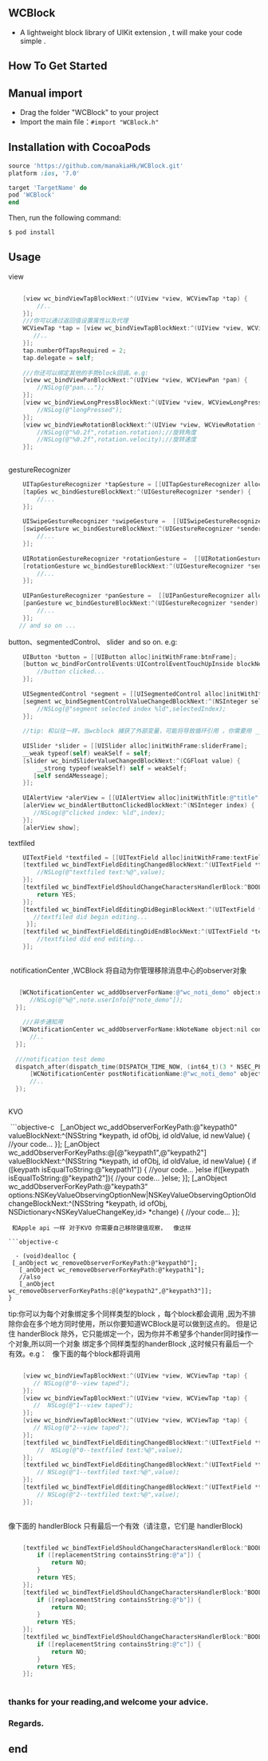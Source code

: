 ## WCBlock

 * A lightweight block library of UIKit extension , t will  make your code simple .
  
## How To Get Started

## Manual import

  * Drag the folder "WCBlock"  to your project
  * Import the main file：`#import "WCBlock.h"`
  
## Installation with CocoaPods

```ruby
source 'https://github.com/manakiaHk/WCBlock.git'
platform :ios, '7.0'

target 'TargetName' do
pod 'WCBlock'
end
```

Then, run the following command:

```bash
$ pod install
```
## Usage

   
view

```objective-c
    
    [view wc_bindViewTapBlockNext:^(UIView *view, WCViewTap *tap) {
        //..
    }];
    ///你可以通过返回值设置属性以及代理 
    WCViewTap *tap = [view wc_bindViewTapBlockNext:^(UIView *view, WCViewTap *tap) {
       //..
    }];
    tap.numberOfTapsRequired = 2;
    tap.delegate = self;
    
    ///你还可以绑定其他的手势block回调。e.g:
    [view wc_bindViewPanBlockNext:^(UIView *view, WCViewPan *pan) {
        //NSLog(@"pan...");
    }];
    [view wc_bindViewLongPressBlockNext:^(UIView *view, WCViewLongPress *longPress) {
        //NSLog(@"longPressed");
    }];
    [view wc_bindViewRotationBlockNext:^(UIView *view, WCViewRotation *rotation) {
        //NSLog(@"%0.2f",rotation.rotation);//旋转角度
        //NSLog(@"%0.2f",rotation.velocity);//旋转速度
    }];
   
```
    
gestureRecognizer

```objective-c
    UITapGestureRecognizer *tapGesture = [[UITapGestureRecognizer alloc]init];
    [tapGes wc_bindGestureBlockNext:^(UIGestureRecognizer *sender) {
        //...
    }];
    
    UISwipeGestureRecognizer *swipeGesture =  [[UISwipeGestureRecognizer alloc]init];
    [swipeGesture wc_bindGestureBlockNext:^(UIGestureRecognizer *sender) {
        //...
    }];
    
    UIRotationGestureRecognizer *rotationGesture =  [[UIRotationGestureRecognizer alloc]init];
    [rotationGesture wc_bindGestureBlockNext:^(UIGestureRecognizer *sender) {
        //...
    }];
    
    UIPanGestureRecognizer *panGesture =  [[UIPanGestureRecognizer alloc]init];
    [panGesture wc_bindGestureBlockNext:^(UIGestureRecognizer *sender) {
        //...
    }];
   // and so on ...
```
    
button、segmentedControl、 slider  and so on.  e.g:

```objective-c
    UIButton *button = [[UIButton alloc]initWithFrame:btnFrame];
    [button wc_bindForControlEvents:UIControlEventTouchUpInside blockNext:^(id sender) {
        //button clicked...
    }];
    
    UISegmentedControl *segment = [[UISegmentedControl alloc]initWithItems:@[@"title0",@"title1",@"title2"]];
    [segment wc_bindSegmentControlValueChangedBlockNext:^(NSInteger selectedIndex) {
        //NSLog(@"segment selected index %ld",selectedIndex);
    }];
    
    //tip: 和以往一样，当wcblock 捕获了外部变量，可能将导致循环引用 ，你需要用 __weak 避免这样事情发生  
    
    UISlider *slider = [[UISlider alloc]initWithFrame:sliderFrame];
    __weak typeof(self) weakSelf = self;
    [slider wc_bindSliderValueChangedBlockNext:^(CGFloat value) {
        __strong typeof(weakSelf) self = weakSelf;
       [self sendAMesseage];
    }];
    
    UIAlertView *alerView = [[UIAlertView alloc]initWithTitle:@"title" message:@"message" delegate:nil      cancelButtonTitle:@"cancle" otherButtonTitles:@"ok", nil];
    [alerView wc_bindAlertButtonClickedBlockNext:^(NSInteger index) {
       //NSLog(@"clicked index: %ld",index);
    }];
    [alerView show];
```
textfiled

```objective-c
    UITextField *textfiled = [[UITextField alloc]initWithFrame:textFieldframe];
    [textfiled wc_bindTextFieldEditingChangedBlockNext:^(UITextField *textField, NSString *value) {
        //NSLog(@"textfiled text:%@",value);
    }];
    [textfiled wc_bindTextFieldShouldChangeCharactersHandlerBlock:^BOOL(UITextField *textField, NSRange shouldChangeCharactersInRange, NSString *replacementString) {
        return YES;
    }];
    [textfiled wc_bindTextFieldEditingDidBeginBlockNext:^(UITextField *textField) {
       //textfiled did begin editing...
     }];
    [textfiled wc_bindTextFieldEditingDidEndBlockNext:^(UITextField *textField) {
        //textfiled did end editing... 
    }];
    
``` 

  notificationCenter ,WCBlock 将自动为你管理移除消息中心的observer对象 
  
  ```objective-c
  
    [WCNotificationCenter wc_addObserverForName:@"wc_noti_demo" object:nil contextObj:self blockNext:^(NSNotification * _Nullable note) {
       //NSLog(@"%@",note.userInfo[@"note_demo"]);
    }];
    
     ///异步通知用
    [WCNotificationCenter wc_addObserverForName:kNoteName object:nil contextObj:self queue:[NSOperationQueue mainQueue] blockNext:^(NSNotification * _Nullable note) {
        //..
    }];
    
    ///notification test demo
    dispatch_after(dispatch_time(DISPATCH_TIME_NOW, (int64_t)(3 * NSEC_PER_SEC)), dispatch_get_main_queue(), ^{
        [WCNotificationCenter postNotificationName:@"wc_noti_demo" object:nil userInfo:@{@"note_demo":@"WCBlock将自动为你管理移除observer对象"}];
        //..
    });
    
```
 KVO 
 
  ```objective-c 
    [_anObject wc_addObserverForKeyPath:@"keypath0" valueBlockNext:^(NSString *keypath, id ofObj, id oldValue, id newValue) {
        //your code...
    }];
    [_anObject wc_addObserverForKeyPaths:@[@"keypath1",@"keypath2"] valueBlockNext:^(NSString *keypath, id ofObj, id oldValue, id newValue) {
        if ([keypath isEqualToString:@"keypath1"]) {
            //your code...
        }else if([keypath isEqualToString:@"keypath2"]){
            //your code...
        }else;
    }];
    [_anObject wc_addObserverForKeyPath:@"keypath3" options:NSKeyValueObservingOptionNew|NSKeyValueObservingOptionOld changeBlockNext:^(NSString *keypath, id ofObj, NSDictionary<NSKeyValueChangeKey,id> *change) {
        //your code...
    }];
   ```
  和Apple api 一样 对于KVO 你需要自己移除键值观察，  像这样
  
  ```objective-c
  
   - (void)dealloc {
    [_anObject wc_removeObserverForKeyPath:@"keypath0"];
    [_anObject wc_removeObserverForKeyPath:@"keypath1"];
    //also 
    [_anObject wc_removeObserverForKeyPaths:@[@"keypath2",@"keypath3"]];
}

 ```    
 tip:你可以为每个对象绑定多个同样类型的block ，每个block都会调用 ,因为不排除你会在多个地方同时使用，所以你要知道WCBlock是可以做到这点的。 但是记住 handerBlock 除外，它只能绑定一个，因为你并不希望多个hander同时操作一个对象,所以同一个对象 绑定多个同样类型的handerBlock ,这时候只有最后一个有效。e.g：
   
像下面的每个block都将调用

```objective-c

    [view wc_bindViewTapBlockNext:^(UIView *view, WCViewTap *tap) {
       // NSLog(@"0--view taped");
    }];
    [view wc_bindViewTapBlockNext:^(UIView *view, WCViewTap *tap) {
       //  NSLog(@"1--view taped");
    }];
    [view wc_bindViewTapBlockNext:^(UIView *view, WCViewTap *tap) {
       // NSLog(@"2--view taped");
    }];
    [textfiled wc_bindTextFieldEditingChangedBlockNext:^(UITextField *textField, NSString *value) {
        //  NSLog(@"0--textfiled text:%@",value);
    }];
    [textfiled wc_bindTextFieldEditingChangedBlockNext:^(UITextField *textField, NSString *value) {
        // NSLog(@"1--textfiled text:%@",value);
    }];
    [textfiled wc_bindTextFieldEditingChangedBlockNext:^(UITextField *textField, NSString *value) {
        // NSLog(@"2--textfiled text:%@",value);
    }];
    
```
像下面的 handlerBlock 只有最后一个有效（请注意，它们是 handlerBlock)

```objective-c

    [textfiled wc_bindTextFieldShouldChangeCharactersHandlerBlock:^BOOL(UITextField *textField, NSRange shouldChangeCharactersInRange, NSString *replacementString) {
        if ([replacementString containsString:@"a"]) {
            return NO;
        }
        return YES;
    }];
    [textfiled wc_bindTextFieldShouldChangeCharactersHandlerBlock:^BOOL(UITextField *textField, NSRange shouldChangeCharactersInRange, NSString *replacementString) {
        if ([replacementString containsString:@"b"]) {
            return NO;
        }
        return YES;
    }];
    [textfiled wc_bindTextFieldShouldChangeCharactersHandlerBlock:^BOOL(UITextField *textField, NSRange shouldChangeCharactersInRange, NSString *replacementString) {
        if ([replacementString containsString:@"c"]) {
            return NO;
        }
        return YES;
    }];
    
```
   
 ### thanks for your reading,and welcome your advice.
 ### Regards.
 
 ## end 
 

